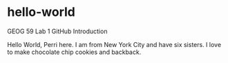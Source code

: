 # hello-world
GEOG 59 Lab 1 GitHub Introduction 

Hello World, Perri here. 
I am from New York City and have six sisters. I love to make chocolate chip cookies and backback. 
